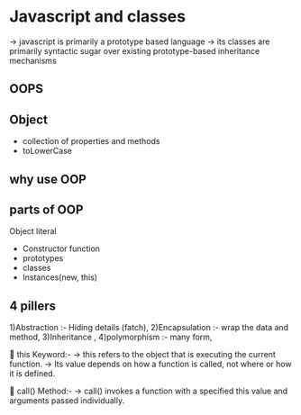 # Javascript and classes
 -> javascript is primarily a prototype based language
 -> its classes are primarily syntactic sugar over existing prototype-based inheritance mechanisms

## OOPS


## Object
- collection of properties and methods
- toLowerCase

## why use OOP


## parts of OOP
Object literal

- Constructor function
- prototypes
- classes
- Instances(new, this)


## 4 pillers
1)Abstraction :- Hiding details (fatch),
2)Encapsulation :- wrap the data and method,
3)Inheritance ,
4)polymorphism :- many form,



🔹 this Keyword:-
 -> this refers to the object that is executing the current function.
 -> Its value depends on how a function is called, not where or how it is defined.


🔹 call() Method:-
 -> call() invokes a function with a specified this value and arguments passed individually.
